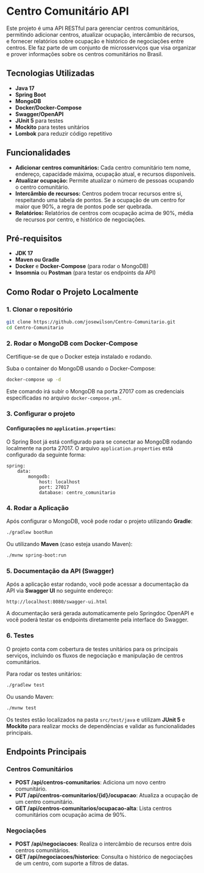 
# Centro Comunitário API

Este projeto é uma API RESTful para gerenciar centros comunitários, permitindo adicionar centros, atualizar ocupação, intercâmbio de recursos, e fornecer relatórios sobre ocupação e histórico de negociações entre centros. Ele faz parte de um conjunto de microsserviços que visa organizar e prover informações sobre os centros comunitários no Brasil.

## Tecnologias Utilizadas

- **Java 17**
- **Spring Boot**
- **MongoDB**
- **Docker/Docker-Compose**
- **Swagger/OpenAPI**
- **JUnit 5** para testes
- **Mockito** para testes unitários
- **Lombok** para reduzir código repetitivo

## Funcionalidades

- **Adicionar centros comunitários:** Cada centro comunitário tem nome, endereço, capacidade máxima, ocupação atual, e recursos disponíveis.
- **Atualizar ocupação:** Permite atualizar o número de pessoas ocupando o centro comunitário.
- **Intercâmbio de recursos:** Centros podem trocar recursos entre si, respeitando uma tabela de pontos. Se a ocupação de um centro for maior que 90%, a regra de pontos pode ser quebrada.
- **Relatórios:** Relatórios de centros com ocupação acima de 90%, média de recursos por centro, e histórico de negociações.

## Pré-requisitos

- **JDK 17**
- **Maven ou Gradle**
- **Docker** e **Docker-Compose** (para rodar o MongoDB)
- **Insomnia** ou **Postman** (para testar os endpoints da API)
  
## Como Rodar o Projeto Localmente

### 1. Clonar o repositório

```bash
git clone https://github.com/josewilson/Centro-Comunitario.git
cd Centro-Comunitario
```

### 2. Rodar o MongoDB com Docker-Compose

Certifique-se de que o Docker esteja instalado e rodando.

Suba o container do MongoDB usando o Docker-Compose:

```bash
docker-compose up -d
```

Este comando irá subir o MongoDB na porta 27017 com as credenciais especificadas no arquivo `docker-compose.yml`.

### 3. Configurar o projeto

#### Configurações no `application.properties`:

O Spring Boot já está configurado para se conectar ao MongoDB rodando localmente na porta 27017. O arquivo `application.properties` está configurado da seguinte forma:

```properties
spring:
    data:
        mongodb:
            host: localhost
            port: 27017
            database: centro_comunitario
```

### 4. Rodar a Aplicação

Após configurar o MongoDB, você pode rodar o projeto utilizando **Gradle**:

```bash
./gradlew bootRun
```

Ou utilizando **Maven** (caso esteja usando Maven):

```bash
./mvnw spring-boot:run
```

### 5. Documentação da API (Swagger)

Após a aplicação estar rodando, você pode acessar a documentação da API via **Swagger UI** no seguinte endereço:

```
http://localhost:8080/swagger-ui.html
```

A documentação será gerada automaticamente pelo Springdoc OpenAPI e você poderá testar os endpoints diretamente pela interface do Swagger.

### 6. Testes

O projeto conta com cobertura de testes unitários para os principais serviços, incluindo os fluxos de negociação e manipulação de centros comunitários.

Para rodar os testes unitários:

```bash
./gradlew test
```

Ou usando Maven:

```bash
./mvnw test
```

Os testes estão localizados na pasta `src/test/java` e utilizam **JUnit 5** e **Mockito** para realizar mocks de dependências e validar as funcionalidades principais.

## Endpoints Principais

### Centros Comunitários

- **POST /api/centros-comunitarios**: Adiciona um novo centro comunitário.
- **PUT /api/centros-comunitarios/{id}/ocupacao**: Atualiza a ocupação de um centro comunitário.
- **GET /api/centros-comunitarios/ocupacao-alta**: Lista centros comunitários com ocupação acima de 90%.
  
### Negociações

- **POST /api/negociacoes**: Realiza o intercâmbio de recursos entre dois centros comunitários.
- **GET /api/negociacoes/historico**: Consulta o histórico de negociações de um centro, com suporte a filtros de datas.
